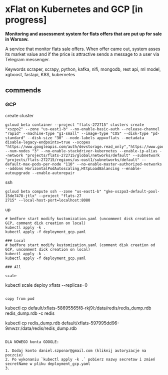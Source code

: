 # xFlat on Kubernetes and GCP [in progress]


**Monitoring and assessment system for flats offers that are put up for sale in Warsaw.**

A service that monitor flats sale offers.
When offer came out, system asses its market value and if the price is attractive sends a message to a user via Telegram messenger.


Keywords
scraper, scrapy, python, kafka, nifi, mongodb, rest api, ml model, xgboost, fastapi, K8S, kubernetes

## commends

### GCP

create cluster
```
gcloud beta container --project "flats-272715" clusters create "xszpo2" --zone "us-east1-b" --no-enable-basic-auth --release-channel "rapid" --machine-type "g1-small" --image-type "COS" --disk-type "pd-standard" --disk-size "30" --node-labels app=xflats --metadata disable-legacy-endpoints=true --scopes "https://www.googleapis.com/auth/devstorage.read_only","https://www.googleapis.com/auth/logging.write","https://www.googleapis.com/auth/monitoring","https://www.googleapis.com/auth/servicecontrol","https://www.googleapis.com/auth/service.management.readonly","https://www.googleapis.com/auth/trace.append" --num-nodes "3" --no-enable-stackdriver-kubernetes --enable-ip-alias --network "projects/flats-272715/global/networks/default" --subnetwork "projects/flats-272715/regions/us-east1/subnetworks/default" --default-max-pods-per-node "110" --no-enable-master-authorized-networks --addons HorizontalPodAutoscaling,HttpLoadBalancing --enable-autoupgrade --enable-autorepair
```

ssh
```
gcloud beta compute ssh --zone "us-east1-b" "gke-xszpo3-default-pool-15de7478-jtlx" --project "flats-27
2715" --local-host-port=localhost:8080
```

up
```
# bedfore start modify kustomization.yaml (uncomment disk creation od GCP, comment dick creation on local)
kubectl apply -k .
kubectl apply -f deployment_gcp.yaml

### Local
# bedfore start modify kustomization.yaml (comment disk creation od GCP, uncomment dick creation on local)
kubectl apply -k .
kubectl apply -f deployment_gcp.yaml

### All

scale
```
kubectl scale deploy xflats --replicas=0
```

copy from pod
```
kubectl cp default/xflats-58695565f8-rkj9l:/data/redis/redis_dump.rdb redis_dump.rdb -c redis

kubectl cp redis_dump.rdb default/xflats-597995dd96-9mwzr:/data/redis/redis_dump.rdb
```

DLA NOWEGO konta GOOGLE:

1. Dodaj konto daniel.szponar@gmail.com (kliknij autoryzacje na poczcie)
2. Po wykonaniu `kubectl apply -k .` pobierz nazwy secretow i zmień secretName w pliku deployment_gcp.yaml
3.